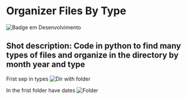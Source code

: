 # Organizer Files By Type
![Badge em Desenvolvimento](http://img.shields.io/static/v1?label=STATUS&message=EM%20DESENVOLVIMENTO&color=GREEN&style=for-the-badge)</br>
## Shot description: Code in python to find many types of files and organize in the directory by month year and type

Frist sep in types
![Dir with folder](https://user-images.githubusercontent.com/34031758/139556204-96f71250-a79c-4d4a-966a-dab10cdcc72a.PNG)

In the frist folder have dates
![Folder](https://user-images.githubusercontent.com/34031758/139556208-60e8ab33-992b-4c91-bca9-fdf665b0c047.PNG)
